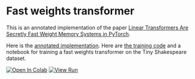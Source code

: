 # Fast weights transformer

This is an annotated implementation of the paper
[Linear Transformers Are Secretly Fast Weight Memory Systems in PyTorch](https://arxiv.org/abs/2102.11174).

Here is the [annotated implementation](https://nn.labml.ai/transformers/fast_weights/index.html).
Here are [the training code](https://nn.labml.ai/transformers/fast_weights/experiment.html)
and a notebook for training a fast weights transformer on the Tiny Shakespeare dataset.

[![Open In Colab](https://colab.research.google.com/assets/colab-badge.svg)](https://colab.research.google.com/github/lab-ml/nn/blob/master/labml_nn/transformers/fast_weights/experiment.ipynb)
[![View Run](https://img.shields.io/badge/labml-experiment-brightgreen)](https://app.labml.ai/run/928aadc0846c11eb85710242ac1c0002)
